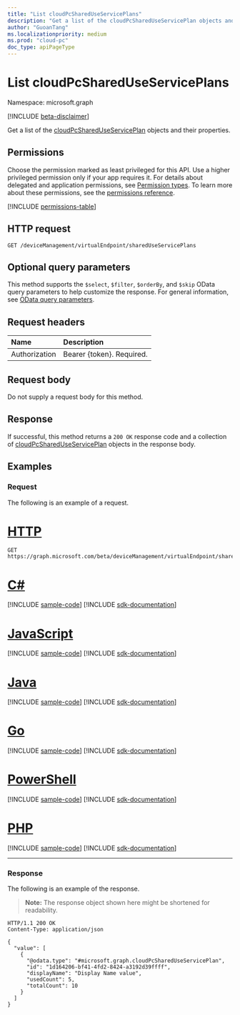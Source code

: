 ```yaml
---
title: "List cloudPcSharedUseServicePlans"
description: "Get a list of the cloudPcSharedUseServicePlan objects and their properties."
author: "GuoanTang"
ms.localizationpriority: medium
ms.prod: "cloud-pc"
doc_type: apiPageType
---
```


# List cloudPcSharedUseServicePlans

Namespace: microsoft.graph

[!INCLUDE [beta-disclaimer](../../includes/beta-disclaimer.md)]

Get a list of the [cloudPcSharedUseServicePlan](../resources/cloudpcshareduseserviceplan.md) objects and their properties.

## Permissions

Choose the permission marked as least privileged for this API. Use a higher privileged permission only if your app requires it. For details about delegated and application permissions, see [Permission types](/graph/permissions-overview#permission-types). To learn more about these permissions, see the [permissions reference](/graph/permissions-reference).

<!-- { "blockType": "permissions", "name": "virtualendpoint_list_shareduseserviceplans" } -->
[!INCLUDE [permissions-table](../includes/permissions/virtualendpoint-list-shareduseserviceplans-permissions.md)]

## HTTP request

<!-- {
  "blockType": "ignored"
}
-->

``` http
GET /deviceManagement/virtualEndpoint/sharedUseServicePlans
```

## Optional query parameters

This method supports the `$select`, `$filter`, `$orderBy`, and `$skip` OData query parameters to help customize the response. For general information, see [OData query parameters](/graph/query-parameters).

## Request headers

| Name          | Description               |
| :------------ | :------------------------ |
| Authorization | Bearer {token}. Required. |

## Request body

Do not supply a request body for this method.

## Response

If successful, this method returns a `200 OK` response code and a collection of [cloudPcSharedUseServicePlan](../resources/cloudpcshareduseserviceplan.md) objects in the response body.

## Examples

### Request

The following is an example of a request.

# [HTTP](#tab/http)
<!-- {
  "blockType": "request",
  "name": "list_cloudpcshareduseserviceplans"
}
-->

``` http
GET https://graph.microsoft.com/beta/deviceManagement/virtualEndpoint/sharedUseServicePlans
```

# [C#](#tab/csharp)
[!INCLUDE [sample-code](../includes/snippets/csharp/list-cloudpcshareduseserviceplans-csharp-snippets.md)]
[!INCLUDE [sdk-documentation](../includes/snippets/snippets-sdk-documentation-link.md)]

# [JavaScript](#tab/javascript)
[!INCLUDE [sample-code](../includes/snippets/javascript/list-cloudpcshareduseserviceplans-javascript-snippets.md)]
[!INCLUDE [sdk-documentation](../includes/snippets/snippets-sdk-documentation-link.md)]

# [Java](#tab/java)
[!INCLUDE [sample-code](../includes/snippets/java/list-cloudpcshareduseserviceplans-java-snippets.md)]
[!INCLUDE [sdk-documentation](../includes/snippets/snippets-sdk-documentation-link.md)]

# [Go](#tab/go)
[!INCLUDE [sample-code](../includes/snippets/go/list-cloudpcshareduseserviceplans-go-snippets.md)]
[!INCLUDE [sdk-documentation](../includes/snippets/snippets-sdk-documentation-link.md)]

# [PowerShell](#tab/powershell)
[!INCLUDE [sample-code](../includes/snippets/powershell/list-cloudpcshareduseserviceplans-powershell-snippets.md)]
[!INCLUDE [sdk-documentation](../includes/snippets/snippets-sdk-documentation-link.md)]

# [PHP](#tab/php)
[!INCLUDE [sample-code](../includes/snippets/php/list-cloudpcshareduseserviceplans-php-snippets.md)]
[!INCLUDE [sdk-documentation](../includes/snippets/snippets-sdk-documentation-link.md)]

---

### Response

The following is an example of the response.

>**Note:** The response object shown here might be shortened for readability.
<!-- {
  "blockType": "response",
  "truncated": true,
  "@odata.type": "microsoft.graph.cloudPcSharedUseServicePlan",
  "isCollection": true
}
-->

``` http
HTTP/1.1 200 OK
Content-Type: application/json

{
  "value": [
    {
      "@odata.type": "#microsoft.graph.cloudPcSharedUseServicePlan",
      "id": "1d164206-bf41-4fd2-8424-a3192d39ffff",
      "displayName": "Display Name value",
      "usedCount": 5,
      "totalCount": 10
    }
  ]
}
```
